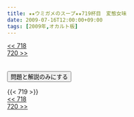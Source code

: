 ```yaml
---
title: ★★ウミガメのスープ★★719杯目　変態女味
date: 2009-07-16T12:00:00+09:00
tags: [2009年,オカルト板]
---
```

<div class="th_left"><a href="../718"><< 718</a></div>
<div class="th_right"><a href="../720">720 >></a></div>
<br><br>
<script src="../../js/cupsoup.js"></script>
<form>
<input type="button" value="問題と解説のみにする" onClick="toggleCupsoup()">
</form>
{{< 719 >}}
<div class="th_left"><a href="../718"><< 718</a></div>
<div class="th_right"><a href="../720">720 >></a></div>